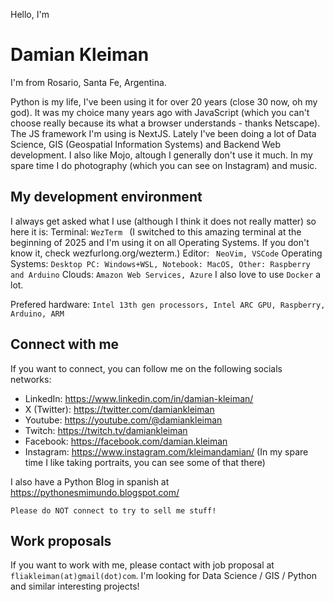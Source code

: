 Hello, I'm 
# Damian Kleiman

I'm from Rosario, Santa Fe, Argentina. 

Python is my life, I've been using it for over 20 years (close 30 now, oh my god). It was my choice many years ago with JavaScript (which you can't choose really because its what a browser understands - thanks Netscape). The JS framework I'm using is NextJS.
Lately I've been doing a lot of Data Science, GIS (Geospatial Information Systems) and Backend Web development. I also like Mojo, altough I generally don't use it much.
In my spare time I do photography (which you can see on Instagram) and music.

## My development environment

I always get asked what I use (although I think it does not really matter) so here it is:
Terminal:
`
WezTerm 
`
(I switched to this amazing terminal at the beginning of 2025 and I'm using it on all Operating Systems. If you don't know it, check wezfurlong.org/wezterm.)
Editor:
` 
NeoVim, VSCode
`
Operating Systems:
`
Desktop PC: Windows+WSL, Notebook: MacOS, Other: Raspberry and Arduino
`
Clouds:
`
Amazon Web Services, Azure
`
I also love to use `Docker` a lot.

Prefered hardware:
`
Intel 13th gen processors, Intel ARC GPU, Raspberry, Arduino, ARM
`


## Connect with me
If you want to connect, you can follow me on the following socials networks:
- LinkedIn: https://www.linkedin.com/in/damian-kleiman/
- X (Twitter): https://twitter.com/damiankleiman
- Youtube: https://youtube.com/@damiankleiman
- Twitch: https://twitch.tv/damiankleiman
- Facebook: https://facebook.com/damian.kleiman
- Instagram: https://www.instagram.com/kleimandamian/
  (In my spare time I like taking portraits, you can see some of that there)

I also have a Python Blog in spanish at https://pythonesmimundo.blogspot.com/

`
Please do NOT connect to try to sell me stuff!
`

## Work proposals
If you want to work with me, please contact with job proposal at `fliakleiman(at)gmail(dot)com`. I'm looking for Data Science / GIS / Python and similar interesting projects! 
